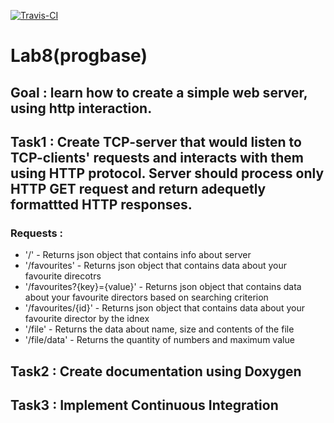 [![Travis-CI][travis-badge]][travis-builds]

[travis-badge]: https://travis-ci.org/ArtHerasymov/travisLab.svg?branch=master
[travis-builds]: https://travis-ci.org/ArtHerasymov/travisLab/builds
# Lab8(progbase)
## Goal : learn how to create a simple web server, using http interaction.
## Task1 : Create TCP-server that would listen to TCP-clients' requests and interacts with them using HTTP protocol. Server should process only HTTP GET request and return adequetly formattted HTTP responses.
### Requests :
* '/' - Returns json object that contains info about server
* '/favourites' - Returns json object that contains data about your favourite direcotrs
* '/favourites?{key}={value}' - Returns json object that contains data about your favourite directors based on searching criterion
* '/favourites/{id}' - Returns json object that contains data about your favourite director by the idnex
* '/file' - Returns the data about name, size and contents of the file
* '/file/data' - Returns the quantity of numbers and maximum value
## Task2 : Create documentation using Doxygen
## Task3 : Implement Continuous Integration

